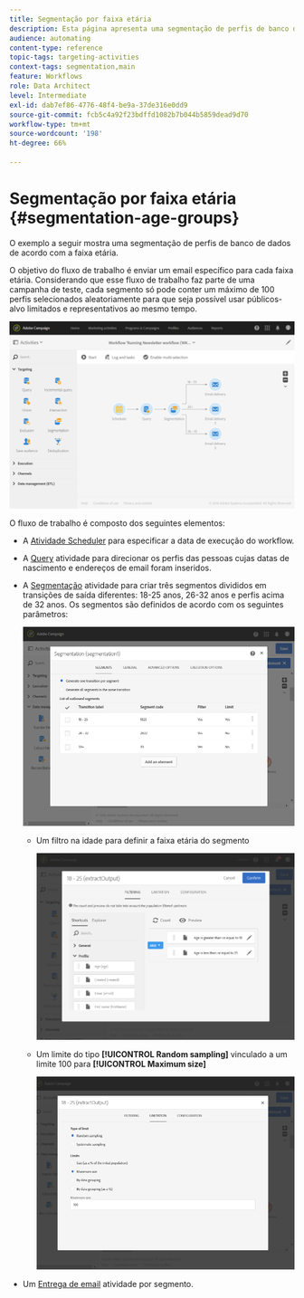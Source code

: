 ```yaml
---
title: Segmentação por faixa etária
description: Esta página apresenta uma segmentação de perfis de banco de dados de acordo com a faixa etária. O objetivo do fluxo de trabalho é enviar um email específico para cada faixa etária.
audience: automating
content-type: reference
topic-tags: targeting-activities
context-tags: segmentation,main
feature: Workflows
role: Data Architect
level: Intermediate
exl-id: dab7ef86-4776-48f4-be9a-37de316e0dd9
source-git-commit: fcb5c4a92f23bdffd1082b7b044b5859dead9d70
workflow-type: tm+mt
source-wordcount: '198'
ht-degree: 66%

---
```


# Segmentação por faixa etária {#segmentation-age-groups}

O exemplo a seguir mostra uma segmentação de perfis de banco de dados de acordo com a faixa etária.

O objetivo do fluxo de trabalho é enviar um email específico para cada faixa etária. Considerando que esse fluxo de trabalho faz parte de uma campanha de teste, cada segmento só pode conter um máximo de 100 perfis selecionados aleatoriamente para que seja possível usar públicos-alvo limitados e representativos ao mesmo tempo.

![](assets/wkf_segment_example_4.png)

O fluxo de trabalho é composto dos seguintes elementos:

* A [Atividade Scheduler](../../automating/using/segmentation.md) para especificar a data de execução do workflow.
* A [Query](../../automating/using/query.md) atividade para direcionar os perfis das pessoas cujas datas de nascimento e endereços de email foram inseridos.
* A [Segmentação](../../automating/using/segmentation.md) atividade para criar três segmentos divididos em transições de saída diferentes: 18-25 anos, 26-32 anos e perfis acima de 32 anos. Os segmentos são definidos de acordo com os seguintes parâmetros:

   ![](assets/wkf_segment_example_3.png)

   * Um filtro na idade para definir a faixa etária do segmento

      ![](assets/wkf_segment_new_segment.png)

   * Um limite do tipo **[!UICONTROL Random sampling]** vinculado a um limite 100 para **[!UICONTROL Maximum size]**

      ![](assets/wkf_segment_example_1.png)

* Um [Entrega de email](../../automating/using/email-delivery.md) atividade por segmento.
